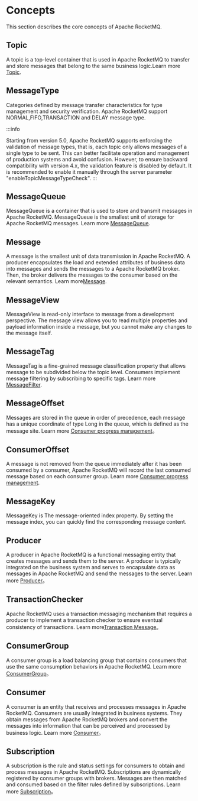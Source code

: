 # Concepts

This section describes the core concepts of Apache RocketMQ.

## Topic

A topic is a top-level container that is used in Apache RocketMQ to transfer and store messages that belong to the same business logic.Learn more [Topic](../03-domainModel/02topic.md).

## MessageType
Categories defined by message transfer characteristics for type management and security verification. Apache RocketMQ support NORMAL,FIFO,TRANSACTION and DELAY message type.

:::info

Starting from version 5.0, Apache RocketMQ supports enforcing the validation of message types, that is, each topic only allows messages of a single type to be sent. This can better facilitate operation and management of production systems and avoid confusion. However, to ensure backward compatibility with version 4.x, the validation feature is disabled by default. It is recommended to enable it manually through the server parameter "enableTopicMessageTypeCheck".
:::

## MessageQueue

MessageQueue is a container that is used to store and transmit messages in Apache RocketMQ. MessageQueue is the smallest unit of storage for Apache RocketMQ messages. Learn more [MessageQueue](../03-domainModel/03messagequeue.md).

## Message

A message is the smallest unit of data transmission in Apache RocketMQ. A producer encapsulates the load and extended attributes of business data into messages and sends the messages to a Apache RocketMQ broker. Then, the broker delivers the messages to the consumer based on the relevant semantics. Learn more[Message](../03-domainModel/04message.md).

## MessageView

MessageView is read-only interface to message from a development perspective. The message view allows you to read multiple properties and payload information inside a message, but you cannot make any changes to the message itself.

## MessageTag
MessageTag is a fine-grained message classification property that allows message to be subdivided below the topic level. Consumers implement message filtering by subscribing to specific tags. Learn more [MessageFilter](../04-featureBehavior/07messagefilter.md).

## MessageOffset

Messages are stored in the queue in order of precedence, each message has a unique coordinate of type Long in the queue, which is defined as the message site. Learn more [Consumer progress management](../04-featureBehavior/09consumerprogress.md)。

## ConsumerOffset

A message is not removed from the queue immediately after it has been consumed by a consumer, Apache RocketMQ will record the last consumed message based on each consumer group. Learn more [Consumer progress management](../04-featureBehavior/09consumerprogress.md).

## MessageKey
MessageKey is The message-oriented index property. By setting the message index, you can quickly find the corresponding message content.

## Producer
A producer in Apache RocketMQ is a functional messaging entity that creates messages and sends them to the server. A producer is typically integrated on the business system and serves to encapsulate data as messages in Apache RocketMQ and send the messages to the server. Learn more [Producer](../03-domainModel/04producer.md)。

## TransactionChecker
Apache RocketMQ uses a transaction messaging mechanism that requires a producer to implement a transaction checker to ensure eventual consistency of transactions. Learn more[Transaction Message](../04-featureBehavior/04transactionmessage.md)。

## ConsumerGroup
A consumer group is a load balancing group that contains consumers that use the same consumption behaviors in Apache RocketMQ. Learn more [ConsumerGroup](../03-domainModel/07consumergroup.md)。

## Consumer
A consumer is an entity that receives and processes messages in Apache RocketMQ. Consumers are usually integrated in business systems. They obtain messages from Apache RocketMQ brokers and convert the messages into information that can be perceived and processed by business logic. Learn more [Consumer](../03-domainModel/08consumer.md)。

## Subscription
A subscription is the rule and status settings for consumers to obtain and process messages in Apache RocketMQ. Subscriptions are dynamically registered by consumer groups with brokers. Messages are then matched and consumed based on the filter rules defined by subscriptions. Learn more [Subscription](../03-domainModel/09subscription.md)。

